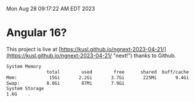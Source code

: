Mon Aug 28 09:17:22 AM EDT 2023

# Angular 16?


This project is live at [https://kusl.github.io/ngnext-2023-04-21/](https://kusl.github.io/ngnext-2023-04-21/ "next!") thanks to Github.

```bash
System Memory
               total        used        free      shared  buff/cache   available
Mem:            15Gi       2.2Gi       3.7Gi       225Mi       9.4Gi        12Gi
Swap:          8.0Gi        87Mi       7.9Gi
System Storage
1.6G	.
